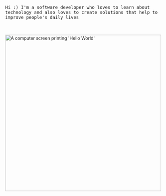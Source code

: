 <p align="center">
  <br>
  <br>
  <br>
  <p><samp>Hi :) I'm a software developer who loves to learn about technology and also loves to create solutions that help to improve people's daily lives</samp></p>
  <br>
  <br>
  <img align="center" alt="A computer screen printing 'Hello World'" src="https://media.giphy.com/media/QTfX9Ejfra3ZmNxh6B/giphy.gif" width="500"/>
</p>
